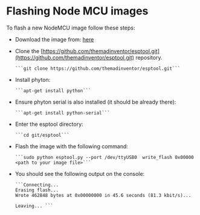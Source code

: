 # Flashing Node MCU images

To flash a new NodeMCU image follow these steps:

* Download the image from: [here](https://github.com/nodemcu/nodemcu-firmware/releases)
* Clone the [https://github.com/themadinventor/esptool.git](https://github.com/themadinventor/esptool.git) repository.


      ```git clone https://github.com/themadinventor/esptool.git```

* Install phyton:

      ```apt-get install python```

* Ensure phyton serial is also installed (it should be already there):

      ```apt-get install python-serial```

* Enter the esptool directory:

      ```cd git/esptool```

* Flash the image with the following command:

      ```sudo python esptool.py --port /dev/ttyUSB0  write_flash 0x00000 <path to your image file>```

* You should see the following output on the console:

      ```Connecting...
      Erasing flash...
      Wrote 462848 bytes at 0x00000000 in 45.6 seconds (81.3 kbit/s)...

      Leaving... ```
